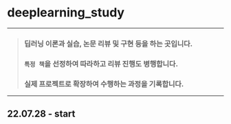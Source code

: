 # deeplearning_study
---
> ### 딥러닝 이론과 실습, 논문 리뷰 및 구현 등을 하는 곳입니다.  
> ### `특정 책`을 선정하여 따라하고 리뷰 진행도 병행합니다.  
> ### 실제 프로젝트로 확장하여 수행하는 과정을 기록합니다.  

---
## 22.07.28 - start
